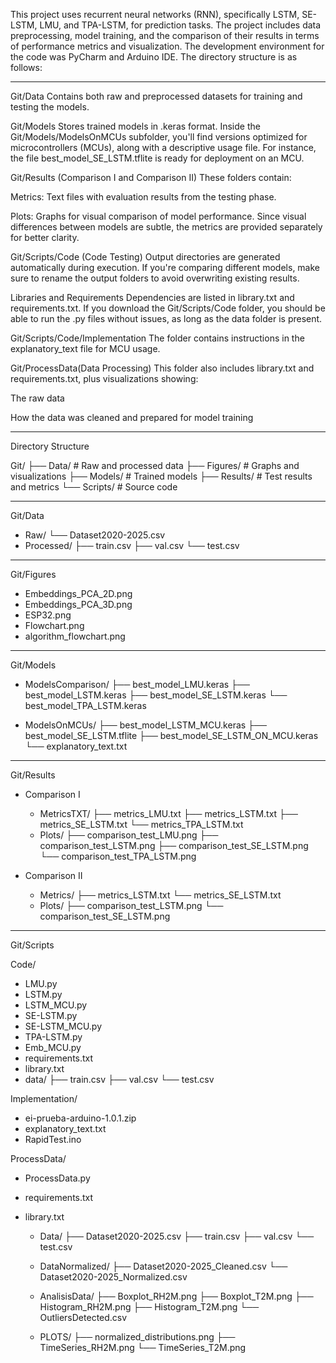 This project uses recurrent neural networks (RNN), specifically LSTM, SE-LSTM, LMU, and TPA-LSTM, 
for prediction tasks. The project includes data preprocessing, model training, and the comparison 
of their results in terms of performance metrics and visualization. The development environment for
the code was PyCharm and Arduino IDE. The directory structure is as follows:

-------------------------------------------------------------------------------------------

Git/Data
Contains both raw and preprocessed datasets for training and testing the models.

Git/Models
Stores trained models in .keras format.
Inside the Git/Models/ModelsOnMCUs subfolder, you'll find versions optimized for microcontrollers
(MCUs), along with a descriptive usage file. For instance, the file best_model_SE_LSTM.tflite 
is ready for deployment on an MCU.

Git/Results (Comparison I and Comparison II)
These folders contain:

Metrics: Text files with evaluation results from the testing phase.

Plots: Graphs for visual comparison of model performance.
Since visual differences between models are subtle, the metrics are provided separately for better clarity.

Git/Scripts/Code (Code Testing)
Output directories are generated automatically during execution.
If you're comparing different models, make sure to rename the output folders to avoid overwriting existing results.

Libraries and Requirements
Dependencies are listed in library.txt and requirements.txt.
If you download the Git/Scripts/Code folder, you should be able to run the .py files without issues, as long as the data folder is present.

Git/Scripts/Code/Implementation
The folder contains instructions in the explanatory_text file for MCU usage.

Git/ProcessData(Data Processing) 
This folder also includes library.txt and requirements.txt, plus visualizations showing:

The raw data

How the data was cleaned and prepared for model training

-------------------------------------------------------------------------------------------

Directory Structure

Git/
├── Data/               # Raw and processed data
├── Figures/            # Graphs and visualizations
├── Models/             # Trained models
├── Results/            # Test results and metrics
└── Scripts/            # Source code

-------------------------------------------------------

Git/Data
- Raw/
  └── Dataset2020-2025.csv
- Processed/
  ├── train.csv
  ├── val.csv
  └── test.csv

-------------------------------------------------------

Git/Figures
- Embeddings_PCA_2D.png
- Embeddings_PCA_3D.png
- ESP32.png
- Flowchart.png
- algorithm_flowchart.png

-------------------------------------------------------

Git/Models
- ModelsComparison/
  ├── best_model_LMU.keras
  ├── best_model_LSTM.keras
  ├── best_model_SE_LSTM.keras
  └── best_model_TPA_LSTM.keras

- ModelsOnMCUs/
  ├── best_model_LSTM_MCU.keras
  ├── best_model_SE_LSTM.tflite
  ├── best_model_SE_LSTM_ON_MCU.keras
  └── explanatory_text.txt

-------------------------------------------------------

Git/Results

- Comparison I
  - MetricsTXT/
    ├── metrics_LMU.txt
    ├── metrics_LSTM.txt
    ├── metrics_SE_LSTM.txt
    └── metrics_TPA_LSTM.txt
  - Plots/
    ├── comparison_test_LMU.png
    ├── comparison_test_LSTM.png
    ├── comparison_test_SE_LSTM.png
    └── comparison_test_TPA_LSTM.png

- Comparison II
  - Metrics/
    ├── metrics_LSTM.txt
    └── metrics_SE_LSTM.txt
  - Plots/
    ├── comparison_test_LSTM.png
    └── comparison_test_SE_LSTM.png

-------------------------------------------------------

Git/Scripts

Code/
- LMU.py
- LSTM.py
- LSTM_MCU.py
- SE-LSTM.py
- SE-LSTM_MCU.py
- TPA-LSTM.py
- Emb_MCU.py
- requirements.txt
- library.txt
- data/
  ├── train.csv
  ├── val.csv
  └── test.csv

Implementation/
- ei-prueba-arduino-1.0.1.zip
- explanatory_text.txt
- RapidTest.ino

ProcessData/
- ProcessData.py
- requirements.txt
- library.txt

  - Data/
    ├── Dataset2020-2025.csv
    ├── train.csv
    ├── val.csv
    └── test.csv

  - DataNormalized/
    ├── Dataset2020-2025_Cleaned.csv
    └── Dataset2020-2025_Normalized.csv

  - AnalisisData/
    ├── Boxplot_RH2M.png
    ├── Boxplot_T2M.png
    ├── Histogram_RH2M.png
    ├── Histogram_T2M.png
    └── OutliersDetected.csv

  - PLOTS/
    ├── normalized_distributions.png
    ├── TimeSeries_RH2M.png
    └── TimeSeries_T2M.png


